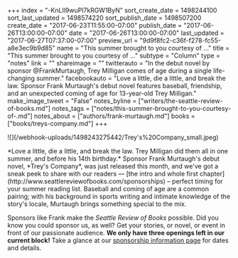 +++
index = "-KnLIl9wuPl7kRGW1ByN"
sort_create_date = 1498244100
sort_last_updated = 1498574220
sort_publish_date = 1498507200
create_date = "2017-06-23T11:55:00-07:00"
publish_date = "2017-06-26T13:00:00-07:00"
date = "2017-06-26T13:00:00-07:00"
last_updated = "2017-06-27T07:37:00-07:00"
preview_url = "9d9f8fc2-c36f-f278-fc55-a8e3ec9b9d85"
name = "This summer brought to you courtesy of ..."
title = "This summer brought to you courtesy of ..."
subtype = "Column"
type = "notes"
link = ""
shareimage = ""
twitterauto = "In the debut novel by sponsor @FrankMurtaugh, Trey Milligan comes of age during a single life-changing summer."
facebookauto = "Love a little, die a little, and break the law. Sponsor Frank Murtaugh's debut novel features baseball, friendship, and an unexpected coming of age for 13-year-old Trey Milligan."
make_image_tweet = "False"
notes_byline = ["writers/the-seattle-review-of-books.md"]
notes_tags = ["notes/this-summer-brought-to-you-courtesy-of-.md"]
notes_about = ["authors/frank-murtaugh.md"]
books = ["books/treys-company.md"]
+++
<p class="image-left">![](/webhook-uploads/1498243275442/Trey's%20Company_small.jpeg)</p>

<p class="noindent">*Love a little, die a little, and break the law. Trey Milligan did them all in one summer, and before his 14th birthday.* Sponsor Frank Murtaugh's debut novel, *Trey's Company*, was just released this month, and we've got a sneak peek to share with our readers — [the intro and whole first chapter](http://www.seattlereviewofbooks.com/sponsorships) – perfect timing for your summer reading list. Baseball and coming of age are a common pairing; with his background in sports writing and intimate knowledge of the story's locale, Murtaugh brings something special to the mix.</p>

Sponsors like Frank make the *Seattle Review of Books* possible. Did you know you could sponsor us, as well? Get your stories, or novel, or event in front of our passionate audience. **We only have three openings left in our current block!** Take a glance at our [sponsorship information page](http://www.seattlereviewofbooks.com/sponsor/) for dates and details.